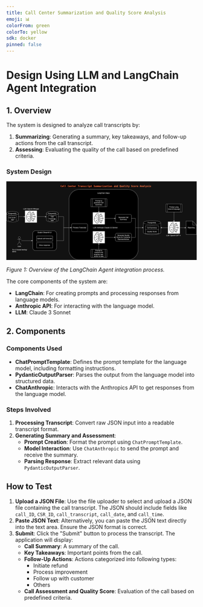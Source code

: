 ```yaml
---
title: Call Center Summarization and Quality Score Analysis
emoji: 📊
colorFrom: green
colorTo: yellow
sdk: docker
pinned: false
---
```


# Design Using LLM and LangChain Agent Integration

## 1. Overview

The system is designed to analyze call transcripts by:

1. **Summarizing**: Generating a summary, key takeaways, and follow-up actions from the call transcript.
2. **Assessing**: Evaluating the quality of the call based on predefined criteria.

### System Design

![Design Flow Diagram](CallCenterTranscriptDesign.png)

_Figure 1: Overview of the LangChain Agent integration process._

The core components of the system are:

- **LangChain**: For creating prompts and processing responses from language models.
- **Anthropic API**: For interacting with the language model.
- **LLM**: Claude 3 Sonnet

## 2. Components

### Components Used

- **ChatPromptTemplate**: Defines the prompt template for the language model, including formatting instructions.
- **PydanticOutputParser**: Parses the output from the language model into structured data.
- **ChatAnthropic**: Interacts with the Anthropics API to get responses from the language model.

### Steps Involved

1. **Processing Transcript**: Convert raw JSON input into a readable transcript format.
2. **Generating Summary and Assessment**:
    - **Prompt Creation**: Format the prompt using `ChatPromptTemplate`.
    - **Model Interaction**: Use `ChatAnthropic` to send the prompt and receive the summary.
    - **Parsing Response**: Extract relevant data using `PydanticOutputParser`.

## How to Test

1. **Upload a JSON File**: Use the file uploader to select and upload a JSON file containing the call transcript. The JSON should include fields like `call_ID`, `CSR_ID`, `call_transcript`, `call_date`, and `call_time`.
2. **Paste JSON Text**: Alternatively, you can paste the JSON text directly into the text area. Ensure the JSON format is correct.
3. **Submit**: Click the "Submit" button to process the transcript. The application will display:
    - **Call Summary**: A summary of the call.
    - **Key Takeaways**: Important points from the call.
    - **Follow-Up Actions**: Actions categorized into following types:
        - Initiate refund
        - Process improvement
        - Follow up with customer
        - Others
    - **Call Assessment and Quality Score**: Evaluation of the call based on predefined criteria.

